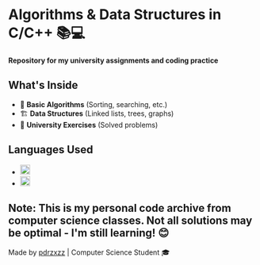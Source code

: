 # Algorithms & Data Structures in C/C++ 📚💻

**Repository for my university assignments and coding practice**

## What's Inside
- 🧮 **Basic Algorithms** (Sorting, searching, etc.)
- 🏗️ **Data Structures** (Linked lists, trees, graphs)
- 📝 **University Exercises** (Solved problems)

## Languages Used
- <img src="https://img.shields.io/badge/C-00599C?style=flat&logo=c&logoColor=white" height="20">
- <img src="https://img.shields.io/badge/C++-00599C?style=flat&logo=c%2B%2B&logoColor=white" height="20">

**Note:** This is my personal code archive from computer science classes. Not all solutions may be optimal - I'm still learning! 😊
---

Made by [pdrzxzz](https://github.com/pdrzxzz) | Computer Science Student 🎓

